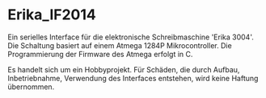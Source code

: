 # Erika_IF2014
Ein serielles Interface für die elektronische Schreibmaschine 'Erika 3004'.
Die Schaltung basiert auf einem Atmega 1284P Mikrocontroller.
Die Programmierung der Firmware des Atmega erfolgt in C.

Es handelt sich um ein Hobbyprojekt. Für Schäden, die durch Aufbau, Inbetriebnahme, Verwendung des Interfaces entstehen, wird keine Haftung übernommen.
